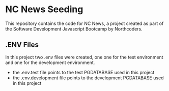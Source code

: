 # NC News Seeding

This repository contains the code for NC News, a project created as part of the Software Development Javascript Bootcamp by Northcoders.

## .ENV Files
In this project two .env files were created, one one for the test environment and one for the development environment.
- the .env.test file points to the test PGDATABASE used in this project
- the .env.development file points to the development PGDATABASE used in this project